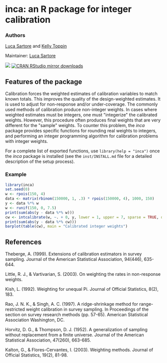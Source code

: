 # inca: an R package for integer calibration

### Authors
[Luca Sartore](mailto://luca.sartore@nass.usda.gov) and [Kelly Toppin](mailto://kelly.toppin@nass.usda.gov)

Maintainer: [Luca Sartore](mailto://drwolf85@gmail.com)

[![](http://www.r-pkg.org/badges/version/inca)](http://www.r-pkg.org/pkg/inca)
[![CRAN RStudio mirror downloads](http://cranlogs.r-pkg.org/badges/inca)](http://www.r-pkg.org/pkg/inca)

## Features of the package
Calibration forces the weighted estimates of calibration variables to match known totals. This improves the quality of the design-weighted estimates. It is used to adjust for non-response and/or under-coverage. The commonly used methods of calibration produce non-integer weights. In cases where weighted estimates must be integers, one must "integerize" the calibrated weights. However, this procedure often produces final weights that are very different for the "sample" weights. To counter this problem, the *inca* package provides specific functions for rounding real weights to integers, and performing an integer programming algorithm for calibration problems with integer weights.

For a complete list of exported functions, use `library(help = "inca")` once the *inca* package is installed (see the `inst/INSTALL.md` file for a detailed description of the setup process).

### Example
```R
library(inca)
set.seed(0)
w <- rpois(150, 4)
data <- matrix(rbinom(150000, 1, .3) * rpois(150000, 4), 1000, 150)
y <- data %*% w
w <- runif(150, 0, 7.5)
print(sum(abs(y - data %*% w)))
cw <- intcalibrate(w, ~. + 0, y, lower = 1, upper = 7, sparse = TRUE, data = data)
print(sum(abs(y - data %*% cw)))
barplot(table(cw), main = "Calibrated integer weights")
```

## References
Theberge, A. (1999). Extensions of calibration estimators in survey sampling. Journal of the American Statistical Association, 94(446), 635-644.

Little, R. J., & Vartivarian, S. (2003). On weighting the rates in non-response weights.

Kish, L. (1992). Weighting for unequal Pi. Journal of Official Statistics, 8(2), 183.

Rao, J. N. K., & Singh, A. C. (1997). A ridge-shrinkage method for range-restricted weight calibration in survey sampling. In Proceedings of the section on survey research methods (pp. 57-65). American Statistical Association Washington, DC.

Horvitz, D. G., & Thompson, D. J. (1952). A generalization of sampling without replacement from a finite universe. Journal of the American Statistical Association, 47(260), 663-685.

Kalton, G., & Flores-Cervantes, I. (2003). Weighting methods. Journal of Official Statistics, 19(2), 81-98.


